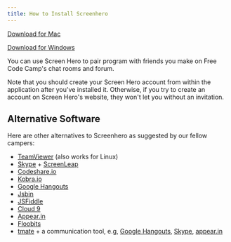```yaml
---
title: How to Install Screenhero
---
```

<a href='http://links.screenhero.com/e/c/eyJlbWFpbF9pZCI6Ik1qQTNNem9XQkNJQ1pBQUNjd0FYQVZrVEdnRkxNamtfX0JWZEdGVEpSZkVCWlRwbFpXRTBNamM0WVMxaE56SmlMVEV4WlRRdE9HUXpZUzFpWXpVNE1HRTJNalkxTldNNk1UUTJNVEEyQUE9PSIsInBvc2l0aW9uIjowLCJocmVmIjoiaHR0cDovL2RsLnNjcmVlbmhlcm8uY29tL3NtYXJ0ZG93bmxvYWQvZklYQU1UUUJBTEtQQkhQTC9TY3JlZW5oZXJvLnppcD9zb3VyY2U9d2ViIn0=' target='_blank' rel='nofollow'>Download for Mac</a>

<a href='http://links.screenhero.com/e/c/eyJlbWFpbF9pZCI6Ik1qQTNNem9XQkNJQ1pBQUNjd0FYQVZrVEdnRkxNamtfX0JWZEdGVEpSZkVCWlRwbFpXRTBNamM0WVMxaE56SmlMVEV4WlRRdE9HUXpZUzFpWXpVNE1HRTJNalkxTldNNk1UUTJNVEEyQUE9PSIsInBvc2l0aW9uIjoxLCJocmVmIjoiaHR0cDovL2RsLnNjcmVlbmhlcm8uY29tL3NtYXJ0ZG93bmxvYWQvZklYQU1UUUJBTEtQQkhQTC9TY3JlZW5oZXJvLXNldHVwLmV4ZSJ9' target='_blank' rel='nofollow'>Download for Windows</a>

You can use Screen Hero to pair program with friends you make on Free Code Camp's chat rooms and forum.

Note that you should create your Screen Hero account from within the application after you've installed it. Otherwise, if you try to create an account on Screen Hero's website, they won't let you without an invitation.

## Alternative Software

Here are other alternatives to Screenhero as suggested by our fellow campers:

*   <a href='https://www.teamviewer.com' target='_blank' rel='nofollow'>TeamViewer</a> (also works for Linux)
*   <a href='https://www.skype.com' target='_blank' rel='nofollow'>Skype</a> + <a href='https://www.screenleap.com/' target='_blank' rel='nofollow'>ScreenLeap</a>
*   <a href='https://codeshare.io/' target='_blank' rel='nofollow'>Codeshare.io</a>
*   <a href='https://kobra.io/' target='_blank' rel='nofollow'>Kobra.io</a>
*   <a href='https://hangouts.google.com/' target='_blank' rel='nofollow'>Google Hangouts</a>
*   <a href='https://jsbin.com/' target='_blank' rel='nofollow'>Jsbin</a>
*   <a href='https://jsfiddle.net/' target='_blank' rel='nofollow'>JSFiddle</a>
*   <a href='https://c9.io' target='_blank' rel='nofollow'>Cloud 9</a>
*   <a href='https://appear.in' target='_blank' rel='nofollow'>Appear.in</a>
*   <a href='https://floobits.com/' target='_blank' rel='nofollow'>Floobits</a>
*   <a href='https://tmate.io' target='_blank' rel='nofollow'>tmate</a> + a communication tool, e.g, <a href='https://hangouts.google.com/' target='_blank' rel='nofollow'>Google Hangouts</a>, <a href='https://www.skype.com' target='_blank' rel='nofollow'>Skype</a>, <a href='https://appear.in' target='_blank' rel='nofollow'>appear.in</a>